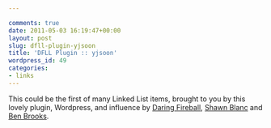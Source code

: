 ```yaml
---

comments: true
date: 2011-05-03 16:19:47+00:00
layout: post
slug: dfll-plugin-yjsoon
title: 'DFLL Plugin :: yjsoon'
wordpress_id: 49
categories:
- links
---
```


This could be the first of many Linked List items, brought to you by this lovely plugin, Wordpress, and influence by [Daring Fireball](http://daringfireball.net), [Shawn Blanc](http://shawnblanc.net) and [Ben Brooks](http://thebrooksreview.net).
